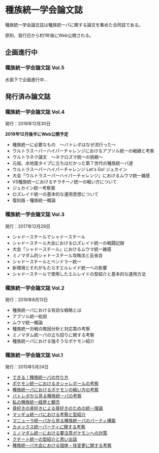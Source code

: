 # 種族統一学会論文誌
 種族統一学会論文誌は種族統一パに関する論文を集めた合同誌である。

 原則、発行日から約1年後にWeb公開される。

## 企画進行中

### 種族統一学会論文誌 Vol.5
水面下で企画進行中…

## 発行済み論文誌

### 種族統一学会論文誌 Vol.4
発行：2018年12月30日

**2019年12月後半にWeb公開予定**

 - 種族統一に必要なもの　～バトレボはなぜ流行った～
 - ウルトラスーパーハイパーチャレンジにおけるアブソル統一の戦績と考察
 - ウルトラネク論文　～ネクロズマ統一の挑戦～
 - 元祖、水地面タイプに立ちはだかった第７世代の種族統一パ達
 - ウルトラスーパーハイパーチャレンジ Let's Go! ジュカイン
 - 大会「ウルトラスーパーハイパーチャレンジ」におけるムウマ統一雑感
 - VS種族統一におけるチラチーノ統一の戦い方について
 - ジュカイン統一考察案
 - ロズレイド統一の基本的な運用思想について
 - 復刻版・種族統一概論

### 種族統一学会論文誌 Vol.3
発行：2017年12月29日

 - シャドースチールでシャドースチール
 - シャドースチール大会におけるロズレイド統一の戦闘記録
 - 大会「シャドースチール」におけるムウマ統一雑感
 - ミノマダム的シャドースチール攻略法と反省会
 - シャドースチールとペンドラー統一
 - 新環境とそれがもたらすエルレイド統一への影響
 - シャドースチールで使用したエルレイドの型紹介と基本的な運用方法

### 種族統一学会論文誌 Vol.2
発行：2016年8月13日

 - 種族統一パにおける有効な戦略とは
 - アブソル統一総説
 - ムウマ統一概論
 - 種族統一対戦の敗因分析と対応策の考察
 - ミノマダム統一パの立ち回りに関する考察
 - 種族統一パにおける強そうなポケモン紹介

### 種族統一学会論文誌 Vol.1
発行：2015年5月24日

 - [できる！種族統一パの作り方](./Journal1/1-01.md)
 - [ポケモン統一におけるオシャレボールの考察](./Journal1/1-02.md)
 - [種族統一パにおけるポケモンの戦い方の考察](./Journal1/1-03.md)
 - [バトレボから見る種族統一パの考察](./Journal1/1-04.md)
 - [私の種族統一経歴と観念](./Journal1/1-05.md)
 - [骨好きの骨好きによる骨好きのための統一理論](./Journal1/1-06.md)
 - [マッギョ統一パにおける考察と型紹介](./Journal1/1-07.md)
 - [マニューラ統一パから見る種族統一パのパーティ構築](./Journal1/1-08.md)
 - [カメックス統一パーティに関する考察](./Journal1/1-09.md)
 - [ミノマダム統一における要注意ポケモンへの対策](./Journal1/1-10.md)
 - [クチート統一の型紹介と思い出話](./Journal1/1-11.md)
 - [種族統一パ大会における個体・技変更に関する考察](./Journal1/1-12.md)
